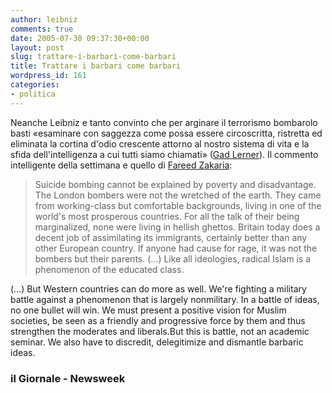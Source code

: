 ```yaml
---
author: leibniz
comments: true
date: 2005-07-30 09:37:30+00:00
layout: post
slug: trattare-i-barbari-come-barbari
title: Trattare i barbari come barbari
wordpress_id: 161
categories:
- politica
---
```


Neanche Leibniz e tanto convinto che per arginare il terrorismo
bombarolo basti «esaminare con saggezza come possa essere
circoscritta, ristretta ed
eliminata la cortina d'odio crescente attorno al nostro sistema di vita
e la sfida dell'intelligenza a cui tutti siamo chiamati» ([Gad Lerner](http://www.ilgiornale.it/a.pic1?ID=18151)). Il commento intelligente della settimana e quello di [Fareed Zakaria](http://www.msnbc.msn.com/id/8683395/site/newsweek/):  


> Suicide bombing cannot be explained by poverty and disadvantage. The
London bombers were not the wretched of the earth. They came from
working-class but comfortable backgrounds, living in one of the world's
most prosperous countries. For all the talk of their being
marginalized, none were living in hellish ghettos. Britain today does a
decent job of assimilating its immigrants, certainly better than any
other European country. If anyone had cause for rage, it was not the
bombers but their parents. (...) Like all ideologies, radical Islam is a phenomenon of the educated class.   



(...) But Western countries can do more as well.
We're fighting a military battle against a phenomenon that is largely
nonmilitary. In a battle of ideas, no one bullet will win. We must
present a positive vision for Muslim societies, be seen as a friendly
and progressive force by them and thus strengthen the moderates and
liberals.But this is battle, not an academic seminar. We also have to discredit, delegitimize and dismantle barbaric ideas.  






### il Giornale - Newsweek
